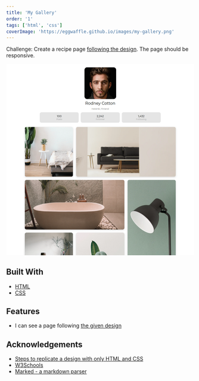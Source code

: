 ```yaml
---
title: 'My Gallery'
order: '1'
tags: ['html', 'css']
coverImage: 'https://eggwaffle.github.io/images/my-gallery.png'
---
```


Challenge: Create a recipe page [following the design](https://devchallenges.io/challenges/gcbWLxG6wdennelX7b8I). The page should be responsive.

![screenshot](/images/my-gallery.png)

## Built With

- [HTML](https://html.spec.whatwg.org/)
- [CSS](https://www.w3.org/TR/CSS/)

## Features

- I can see a page following [the given design](https://devchallenges.io/challenges/gcbWLxG6wdennelX7b8I)


## Acknowledgements

- [Steps to replicate a design with only HTML and CSS](https://devchallenges-blogs.web.app/how-to-replicate-design/)
- [W3Schools](https://www.w3schools.com/)
- [Marked - a markdown parser](https://github.com/chjj/marked)